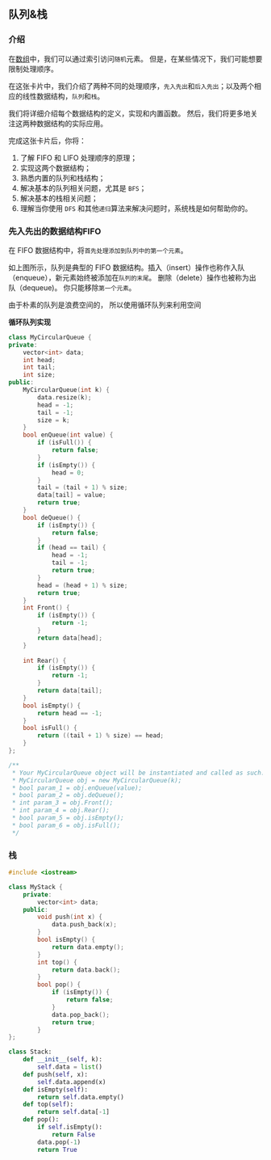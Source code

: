 ## 队列&栈

### 介绍

在[数组](https://leetcode-cn.com/explore/learn/card/array-and-string/)中，我们可以通过索引访问`随机`元素。 但是，在某些情况下，我们可能想要限制处理顺序。

在这张卡片中，我们介绍了两种不同的处理顺序，`先入先出`和`后入先出`；以及两个相应的线性数据结构，`队列`和`栈`。

我们将详细介绍每个数据结构的定义，实现和内置函数。 然后，我们将更多地关注这两种数据结构的实际应用。

完成这张卡片后，你将：

1. 了解 FIFO 和 LIFO 处理顺序的原理；
2. 实现这两个数据结构；
3. 熟悉内置的队列和栈结构；
4. 解决基本的队列相关问题，尤其是 `BFS`；
5. 解决基本的栈相关问题；
6. 理解当你使用 `DFS` 和其他`递归`算法来解决问题时，系统栈是如何帮助你的。



### 先入先出的数据结构FIFO

在 FIFO 数据结构中，将`首先处理添加到队列中的第一个元素`。

如上图所示，队列是典型的 FIFO 数据结构。插入（insert）操作也称作入队（enqueue），新元素始终被添加在`队列的末尾`。 删除（delete）操作也被称为出队（dequeue)。 你只能移除`第一个元素`。

由于朴素的队列是浪费空间的， 所以使用循环队列来利用空间

**循环队列实现**

```C++
class MyCircularQueue {
private:
    vector<int> data;
    int head;
    int tail;
    int size;
public:
    MyCircularQueue(int k) {
        data.resize(k);
        head = -1;
        tail = -1;
        size = k;
    }
    bool enQueue(int value) {
        if (isFull()) {
            return false;
        }
        if (isEmpty()) {
            head = 0;
        }
        tail = (tail + 1) % size;
        data[tail] = value;
        return true;
    }
    bool deQueue() {
        if (isEmpty()) {
            return false;
        }
        if (head == tail) {
            head = -1;
            tail = -1;
            return true;
        }
        head = (head + 1) % size;
        return true;
    }
    int Front() {
        if (isEmpty()) {
            return -1;
        }
        return data[head];
    }
    
    int Rear() {
        if (isEmpty()) {
            return -1;
        }
        return data[tail];
    }
    bool isEmpty() {
        return head == -1;
    }
    bool isFull() {
        return ((tail + 1) % size) == head;
    }
};

/**
 * Your MyCircularQueue object will be instantiated and called as such:
 * MyCircularQueue obj = new MyCircularQueue(k);
 * bool param_1 = obj.enQueue(value);
 * bool param_2 = obj.deQueue();
 * int param_3 = obj.Front();
 * int param_4 = obj.Rear();
 * bool param_5 = obj.isEmpty();
 * bool param_6 = obj.isFull();
 */
```



### 栈

```c++
#include <iostream>

class MyStack {
    private:
        vector<int> data;
    public:
        void push(int x) {
            data.push_back(x);
        }
        bool isEmpty() {
            return data.empty();
        }
        int top() {
            return data.back();
        }
        bool pop() {
            if (isEmpty()) {
                return false;
            }
            data.pop_back();
            return true;
        }
};
```

```python
class Stack:
    def __init__(self, k):
    	self.data = list()
    def push(self, x):
        self.data.append(x)
    def isEmpty(self):
    	return self.data.empty()
    def top(self):
        return self.data[-1]
    def pop():
        if self.isEmpty():
            return False
      	data.pop(-1)
        return True
```

